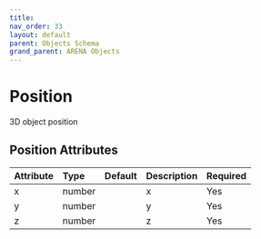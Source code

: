```yaml
---
title: 
nav_order: 33
layout: default
parent: Objects Schema
grand_parent: ARENA Objects
---
```



Position
========


3D object position

Position Attributes
--------------------

|Attribute|Type|Default|Description|Required|
| :--- | :--- | :--- | :--- | :--- |
|x|number||x|Yes|
|y|number||y|Yes|
|z|number||z|Yes|
